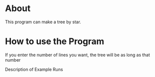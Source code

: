About
=====
This program can make a tree by star.

How to use the Program
=====
If you enter the number of lines you want, the tree will be as long as that number

Description of Example Runs
